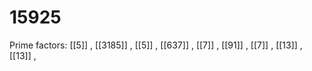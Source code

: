 # 15925

Prime factors: [[5]] , [[3185]] , [[5]] , [[637]] , [[7]] , [[91]] , [[7]] , [[13]] , [[13]] , 